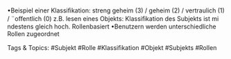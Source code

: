 •Beispiel einer Klassiﬁkation:
streng geheim (3) / geheim (2) / vertraulich (1) / ¨oﬀentlich (0)
z.B. lesen eines Objekts: Klassiﬁkation des Subjekts ist mi ndestens gleich hoch.
Rollenbasiert
•Benutzern werden unterschiedliche Rollen zugeordnet

   Tags & Topics:
   #Subjekt
   #Rolle
   #Klassiﬁkation
   #Objekt
   #Subjekts
   #Rollen